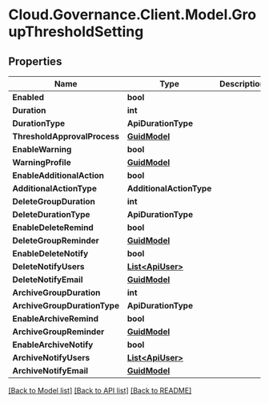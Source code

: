 # Cloud.Governance.Client.Model.GroupThresholdSetting
## Properties

Name | Type | Description | Notes
------------ | ------------- | ------------- | -------------
**Enabled** | **bool** |  | [optional] 
**Duration** | **int** |  | [optional] 
**DurationType** | **ApiDurationType** |  | [optional] 
**ThresholdApprovalProcess** | [**GuidModel**](GuidModel.md) |  | [optional] 
**EnableWarning** | **bool** |  | [optional] 
**WarningProfile** | [**GuidModel**](GuidModel.md) |  | [optional] 
**EnableAdditionalAction** | **bool** |  | [optional] 
**AdditionalActionType** | **AdditionalActionType** |  | [optional] 
**DeleteGroupDuration** | **int** |  | [optional] 
**DeleteDurationType** | **ApiDurationType** |  | [optional] 
**EnableDeleteRemind** | **bool** |  | [optional] 
**DeleteGroupReminder** | [**GuidModel**](GuidModel.md) |  | [optional] 
**EnableDeleteNotify** | **bool** |  | [optional] 
**DeleteNotifyUsers** | [**List&lt;ApiUser&gt;**](ApiUser.md) |  | [optional] 
**DeleteNotifyEmail** | [**GuidModel**](GuidModel.md) |  | [optional] 
**ArchiveGroupDuration** | **int** |  | [optional] 
**ArchiveGroupDurationType** | **ApiDurationType** |  | [optional] 
**EnableArchiveRemind** | **bool** |  | [optional] 
**ArchiveGroupReminder** | [**GuidModel**](GuidModel.md) |  | [optional] 
**EnableArchiveNotify** | **bool** |  | [optional] 
**ArchiveNotifyUsers** | [**List&lt;ApiUser&gt;**](ApiUser.md) |  | [optional] 
**ArchiveNotifyEmail** | [**GuidModel**](GuidModel.md) |  | [optional] 

[[Back to Model list]](../README.md#documentation-for-models) [[Back to API list]](../README.md#documentation-for-api-endpoints) [[Back to README]](../README.md)

